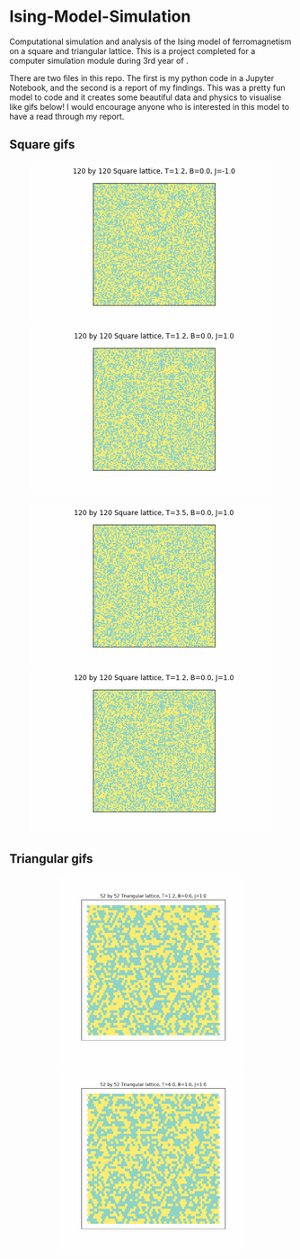 # Ising-Model-Simulation
Computational simulation and analysis of the Ising model of ferromagnetism on a square and triangular lattice. This is a project completed for a computer simulation module during 3rd year of .

There are two files in this repo. The first is my python code in a Jupyter Notebook, and the second is a report of my findings. This was a pretty fun model to code and it creates some beautiful data and physics to visualise like gifs below! I would encourage anyone who is interested in this model to have a read through my report.

<h2>Square gifs
<p align="center">
<img src="https://github.com/diagonal-hamiltonian/Ising-Model-Simulation/blob/main/squT1.2gs120J-1.0B0.0.gif" width="432" height="288"/><img src="https://github.com/diagonal-hamiltonian/Ising-Model-Simulation/blob/main/squT1.2gs120J1.0B0.0.gif" width="432" height="288"/>
</p>
<p align="center">
<img src="https://github.com/diagonal-hamiltonian/Ising-Model-Simulation/blob/main/squT3.5gs120J1.0B0.0.gif" width="432" height="288"/><img src="https://github.com/diagonal-hamiltonian/Ising-Model-Simulation/blob/main/squT1.2gs120J1.0B0.0.gif" width="432" height="288"/>
</p>

<h2>Triangular gifs

<p align="center">
  <img src="https://github.com/diagonal-hamiltonian/Ising-Model-Simulation/blob/main/triT1.2gs52J1.0B0.0.gif" width="330" height="330"/><img src="https://github.com/diagonal-hamiltonian/Ising-Model-Simulation/blob/main/triT6.0gs52J1.0B1.0.gif" width="330" height="330"/>
</p>








